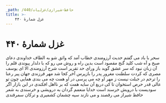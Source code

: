```yaml
---
_path: /حافظ-شیرازی/غزلیات/440
title: >-
    غزل شمارهٔ ۴۴۰
---
```

# غزل شمارهٔ ۴۴۰

سحر با باد می گفتم حدیث آرزومندی
خطاب آمد که واثق شو به الطاف خداوندی
دعای صبح و آه شب کلید گنج مقصود است
بدین راه و روش می رو که با دلدار پیوندی
قلم را آن زبان نبود که سر عشق گوید باز
ورای حد تقریر است شرح آرزومندی
الا ای یوسف مصری که کردت سلطنت مغرور
پدر را بازپرس آخر کجا شد مهر فرزندی
جهان پیر رعنا را ترحم در جبلت نیست
ز مهر او چه می پرسی در او همت چه می بندی
همایی چون تو عالی قدر حرص استخوان تا کی
دریغ آن سایه همت که بر نااهل افکندی
در این بازار اگر سودیست با درویش خرسند است
خدایا منعمم گردان به درویشی و خرسندی
به شعر حافظ شیراز می رقصند و می نازند
سیه چشمان کشمیری و ترکان سمرقندی
